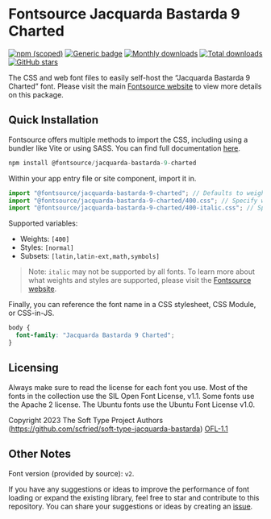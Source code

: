 # Fontsource Jacquarda Bastarda 9 Charted

[![npm (scoped)](https://img.shields.io/npm/v/@fontsource/jacquarda-bastarda-9-charted?color=brightgreen)](https://www.npmjs.com/package/@fontsource/jacquarda-bastarda-9-charted) [![Generic badge](https://img.shields.io/badge/fontsource-passing-brightgreen)](https://github.com/fontsource/fontsource) [![Monthly downloads](https://badgen.net/npm/dm/@fontsource/jacquarda-bastarda-9-charted)](https://github.com/fontsource/fontsource) [![Total downloads](https://badgen.net/npm/dt/@fontsource/jacquarda-bastarda-9-charted)](https://github.com/fontsource/fontsource) [![GitHub stars](https://img.shields.io/github/stars/fontsource/fontsource.svg?style=social&label=Star)](https://github.com/fontsource/fontsource/stargazers)

The CSS and web font files to easily self-host the “Jacquarda Bastarda 9 Charted” font. Please visit the main [Fontsource website](https://fontsource.org/fonts/jacquarda-bastarda-9-charted) to view more details on this package.

## Quick Installation

Fontsource offers multiple methods to import the CSS, including using a bundler like Vite or using SASS. You can find full documentation [here](https://fontsource.org/docs/getting-started/introduction).

```javascript
npm install @fontsource/jacquarda-bastarda-9-charted
```

Within your app entry file or site component, import it in.

```javascript
import "@fontsource/jacquarda-bastarda-9-charted"; // Defaults to weight 400
import "@fontsource/jacquarda-bastarda-9-charted/400.css"; // Specify weight
import "@fontsource/jacquarda-bastarda-9-charted/400-italic.css"; // Specify weight and style
```

Supported variables:
- Weights: `[400]`
- Styles: `[normal]`
- Subsets: `[latin,latin-ext,math,symbols]`

> Note: `italic` may not be supported by all fonts. To learn more about what weights and styles are supported, please visit the [Fontsource website](https://fontsource.org/fonts/jacquarda-bastarda-9-charted).

Finally, you can reference the font name in a CSS stylesheet, CSS Module, or CSS-in-JS.

```css
body {
  font-family: "Jacquarda Bastarda 9 Charted";
}
```

## Licensing
Always make sure to read the license for each font you use. Most of the fonts in the collection use the SIL Open Font License, v1.1. Some fonts use the Apache 2 license. The Ubuntu fonts use the Ubuntu Font License v1.0.

Copyright 2023 The Soft Type Project Authors (https://github.com/scfried/soft-type-jacquarda-bastarda)
[OFL-1.1](http://scripts.sil.org/OFL)

## Other Notes
Font version (provided by source): `v2`.

If you have any suggestions or ideas to improve the performance of font loading or expand the existing library, feel free to star and contribute to this repository. You can share your suggestions or ideas by creating an [issue](https://github.com/fontsource/fontsource/issues).